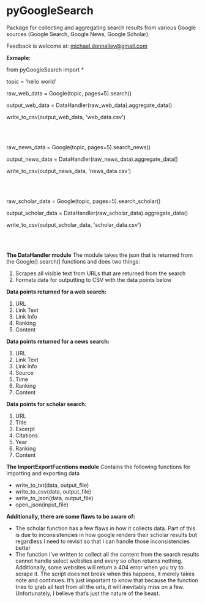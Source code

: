 # pyGoogleSearch
Package for collecting and aggregating search results from various Google sources (Google Search, Google News, Google Scholar). 

Feedback is welcome at: michael.donnalley@gmail.com

<b>Exmaple:</b>

from pyGoogleSearch import *

topic = 'hello world'

<p>raw_web_data = Google(topic, pages=5).search()</p>
<p>output_web_data = DataHandler(raw_web_data).aggregate_data()</p>
<p>write_to_csv(output_web_data, 'web_data.csv')</p>
<br></br>
<p>raw_news_data = Google(topic, pages=5).search_news()</p>
<p>output_news_data = DataHandler(raw_news_data).aggregate_data()</p>
<p>write_to_csv(output_news_data, 'news_data.csv')</p>
<br></br>
<p>raw_scholar_data = Google(topic, pages=5).search_scholar()</p>
<p>output_scholar_data = DataHandler(raw_scholar_data).aggregate_data()</p>
<p>write_to_csv(output_scholar_data, 'scholar_data.csv')</p>
<br></br>

<b>The DataHandler module</b>
The module takes the json that is returned from the Google().search() functions and does two things:
<ol>
<li>Scrapes all visible text from URLs that are returned from the search</li>
<li>Formats data for outputting to CSV with the data points below</li>
</ol>

<b>Data points returned for a web search:</b>
<ol>
<li>URL</li>
<li>Link Text</li>
<li>Link Info</li>
<li>Ranking </li>
<li>Content</li>
</ol>
<b>Data points returned for a news search:</b>
<ol>
<li>URL</li>
<li>Link Text</li>
<li>Link Info</li>
<li>Source</li>
<li>Time</li>
<li>Ranking</li>
<li>Content</li>
</ol>
<b>Data points for scholar search:</b>
<ol>
<li>URL</li>
<li>Title</li>
<li>Excerpt</li>
<li>Citations</li>
<li>Year</li>
<li>Ranking</li>
<li>Content</li>
</ol>

<b>The ImportExportFucntions module</b>
Contains the following functions for importing and exporting data<ul>
<li>write_to_txt(data, output_file)</li>
<li>write_to_csv(data, output_file)</li>
<li>write_to_json(data, output_file)</li>
<li>open_json(input_file)</li>
</ul>

<b>Additionally, there are some flaws to be aware of: </b>
<ul>
<li>The scholar function has a few flaws in how it collects data. Part of this is due to inconsistencies in how google renders their scholar results but regardless I need to revisit so that I can handle those inconsistencies better</li>
<li>The function I’ve written to collect all the content from the search results cannot handle select websites and every so often returns nothing. Additionally, some websites will return a 404 error when you try to scrape it. The script does not break when this happens, it merely takes note and continues. It’s just important to know that because the function tries to grab all text from all the urls, it will inevitably miss on a few. Unfortunately, I believe that’s just the nature of the beast.</li>
</ul>
